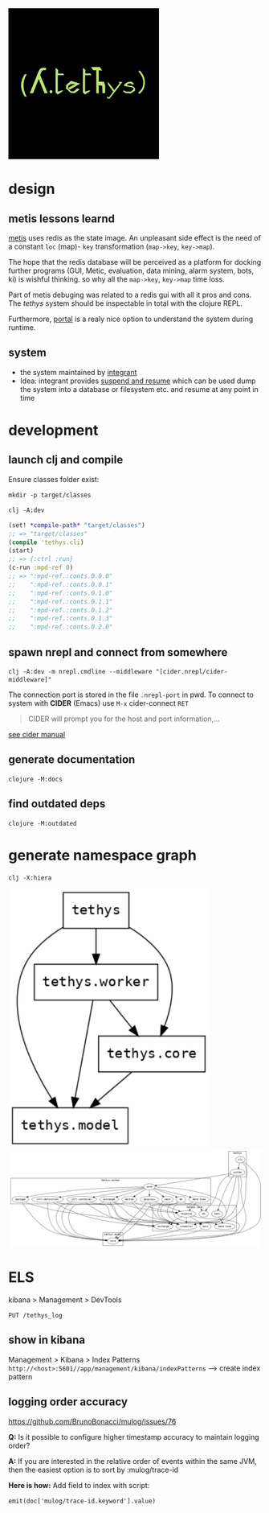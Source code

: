 <img src="logo.png" alt="tethys" id="logo" width="300px">

# design 

## metis lessons learnd
[metis](https://gitlab1.ptb.de/vaclab/metis) uses redis as the state
image. An unpleasant side effect is the need of a constant `loc` (map)- `key`
transformation (`map->key`, `key->map`).

The hope that the redis database will be perceived
as a platform for docking further programs (GUI, Metic, evaluation,
data mining, alarm system, bots, ki) is wishful thinking. so why all
the `map->key`, `key->map` time loss.

Part of metis debuging was related to a redis gui with all it pros and
cons. The _tethys_ system should be inspectable in total with the clojure REPL.

Furthermore, [portal](https://github.com/djblue/portal) is a realy
nice option to understand the system during runtime.


## system

* the system maintained by
  [integrant](https://github.com/weavejester/integrant)
* Idea: integrant provides [suspend and resume](https://github.com/weavejester/integrant#suspending-and-resuming)
  which can be used dump the system into a database or filesystem
  etc. and resume at any point in time

# development

## launch clj and compile

Ensure classes folder exist:
```shell
mkdir -p target/classes
```

```shell
clj -A:dev
```

```clojure
(set! *compile-path* "target/classes")
;; => "target/classes"
(compile 'tethys.cli) 
(start)
;; => {:ctrl :run}
(c-run :mpd-ref 0)
;; => ":mpd-ref.:conts.0.0.0"
;;    ":mpd-ref.:conts.0.0.1"
;;    ":mpd-ref.:conts.0.1.0"
;;    ":mpd-ref.:conts.0.1.1"
;;    ":mpd-ref.:conts.0.1.2"
;;    ":mpd-ref.:conts.0.1.3"
;;    ":mpd-ref.:conts.0.2.0"
```


## spawn nrepl and connect from somewhere

```shell
clj -A:dev -m nrepl.cmdline --middleware "[cider.nrepl/cider-middleware]"
```
The connection port is stored in the file `.nrepl-port` in pwd. 
To connect to system with  **CIDER** (Emacs) use  `M-x` cider-connect `RET`

> CIDER will prompt you for the host and port information,...

[see cider manual](https://docs.cider.mx/cider/basics/up_and_running.html#connect-to-a-running-nrepl-server)

## generate documentation

```shell
clojure -M:docs
```

## find outdated deps

```shell
clojure -M:outdated
```

# generate namespace graph

```shell
clj -X:hiera
```
<img src="clusters.png" alt="tethys cluster" id="ns" width="400px">

<img src="namespaces.png" alt="tethys ns" id="ns" width="800px">


# ELS

kibana > Management > DevTools

```
PUT /tethys_log
```

## show in kibana

Management > Kibana > Index Patterns
`http://<host>:5601//app/management/kibana/indexPatterns`
--> create index pattern


## logging order accuracy

https://github.com/BrunoBonacci/mulog/issues/76

**Q:** Is it possible to configure higher timestamp accuracy to maintain logging order?

**A:** If you are interested in the relative order of events within the same JVM, then the easiest option is to sort by :mulog/trace-id

**Here is how:** Add field to index with script:

```
emit(doc['mulog/trace-id.keyword'].value)
```
